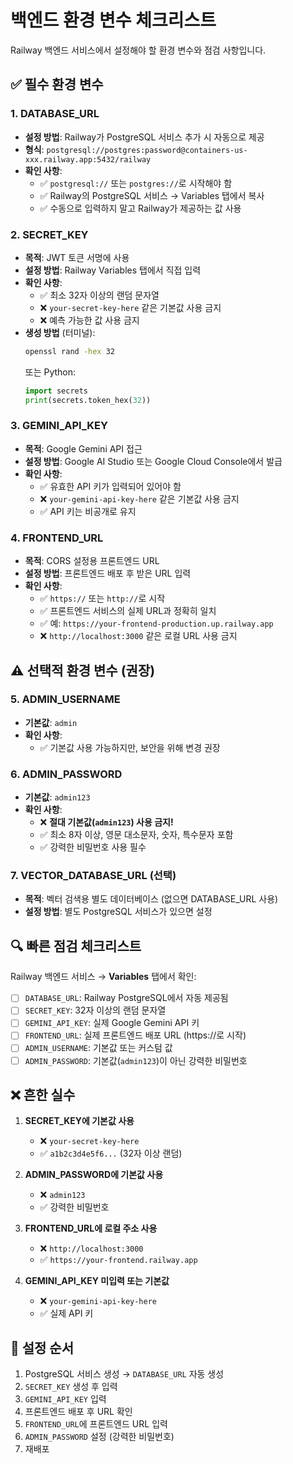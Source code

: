 # 백엔드 환경 변수 체크리스트

Railway 백엔드 서비스에서 설정해야 할 환경 변수와 점검 사항입니다.

## ✅ 필수 환경 변수

### 1. DATABASE_URL
- **설정 방법**: Railway가 PostgreSQL 서비스 추가 시 자동으로 제공
- **형식**: `postgresql://postgres:password@containers-us-xxx.railway.app:5432/railway`
- **확인 사항**:
  - ✅ `postgresql://` 또는 `postgres://`로 시작해야 함
  - ✅ Railway의 PostgreSQL 서비스 → Variables 탭에서 복사
  - ✅ 수동으로 입력하지 말고 Railway가 제공하는 값 사용

### 2. SECRET_KEY
- **목적**: JWT 토큰 서명에 사용
- **설정 방법**: Railway Variables 탭에서 직접 입력
- **확인 사항**:
  - ✅ 최소 32자 이상의 랜덤 문자열
  - ❌ `your-secret-key-here` 같은 기본값 사용 금지
  - ❌ 예측 가능한 값 사용 금지
- **생성 방법** (터미널):
  ```bash
  openssl rand -hex 32
  ```
  또는 Python:
  ```python
  import secrets
  print(secrets.token_hex(32))
  ```

### 3. GEMINI_API_KEY
- **목적**: Google Gemini API 접근
- **설정 방법**: Google AI Studio 또는 Google Cloud Console에서 발급
- **확인 사항**:
  - ✅ 유효한 API 키가 입력되어 있어야 함
  - ❌ `your-gemini-api-key-here` 같은 기본값 사용 금지
  - ✅ API 키는 비공개로 유지

### 4. FRONTEND_URL
- **목적**: CORS 설정용 프론트엔드 URL
- **설정 방법**: 프론트엔드 배포 후 받은 URL 입력
- **확인 사항**:
  - ✅ `https://` 또는 `http://`로 시작
  - ✅ 프론트엔드 서비스의 실제 URL과 정확히 일치
  - ✅ 예: `https://your-frontend-production.up.railway.app`
  - ❌ `http://localhost:3000` 같은 로컬 URL 사용 금지

## ⚠️ 선택적 환경 변수 (권장)

### 5. ADMIN_USERNAME
- **기본값**: `admin`
- **확인 사항**:
  - ✅ 기본값 사용 가능하지만, 보안을 위해 변경 권장

### 6. ADMIN_PASSWORD
- **기본값**: `admin123`
- **확인 사항**:
  - ❌ **절대 기본값(`admin123`) 사용 금지!**
  - ✅ 최소 8자 이상, 영문 대소문자, 숫자, 특수문자 포함
  - ✅ 강력한 비밀번호 사용 필수

### 7. VECTOR_DATABASE_URL (선택)
- **목적**: 벡터 검색용 별도 데이터베이스 (없으면 DATABASE_URL 사용)
- **설정 방법**: 별도 PostgreSQL 서비스가 있으면 설정

## 🔍 빠른 점검 체크리스트

Railway 백엔드 서비스 → **Variables** 탭에서 확인:

- [ ] `DATABASE_URL`: Railway PostgreSQL에서 자동 제공됨
- [ ] `SECRET_KEY`: 32자 이상의 랜덤 문자열
- [ ] `GEMINI_API_KEY`: 실제 Google Gemini API 키
- [ ] `FRONTEND_URL`: 실제 프론트엔드 배포 URL (https://로 시작)
- [ ] `ADMIN_USERNAME`: 기본값 또는 커스텀 값
- [ ] `ADMIN_PASSWORD`: 기본값(`admin123`)이 아닌 강력한 비밀번호

## ❌ 흔한 실수

1. **SECRET_KEY에 기본값 사용**
   - ❌ `your-secret-key-here`
   - ✅ `a1b2c3d4e5f6...` (32자 이상 랜덤)

2. **ADMIN_PASSWORD에 기본값 사용**
   - ❌ `admin123`
   - ✅ 강력한 비밀번호

3. **FRONTEND_URL에 로컬 주소 사용**
   - ❌ `http://localhost:3000`
   - ✅ `https://your-frontend.railway.app`

4. **GEMINI_API_KEY 미입력 또는 기본값**
   - ❌ `your-gemini-api-key-here`
   - ✅ 실제 API 키

## 🚀 설정 순서

1. PostgreSQL 서비스 생성 → `DATABASE_URL` 자동 생성
2. `SECRET_KEY` 생성 후 입력
3. `GEMINI_API_KEY` 입력
4. 프론트엔드 배포 후 URL 확인
5. `FRONTEND_URL`에 프론트엔드 URL 입력
6. `ADMIN_PASSWORD` 설정 (강력한 비밀번호)
7. 재배포

